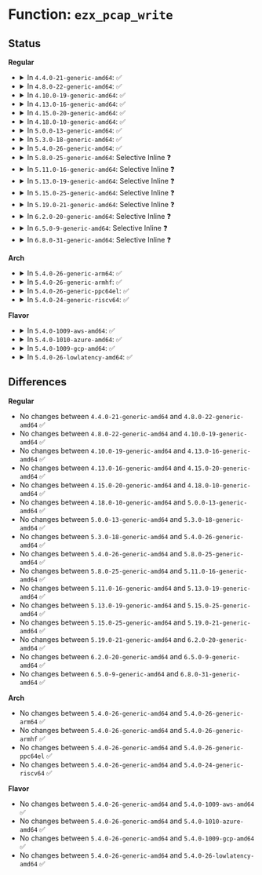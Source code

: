 # Function: <code>ezx_pcap_write</code>

## Status
<b>Regular</b>
<ul>
<li>
<details>
<summary>In <code>4.4.0-21-generic-amd64</code>: ✅</summary>

```c
int ezx_pcap_write(struct pcap_chip * pcap, u8 reg_num, u32 value)
```

```json
{
  "name": "ezx_pcap_write",
  "collision_type": "Unique Global",
  "inline_type": "No",
  "funcs": [
    {
      "addr": 18446744071584657632,
      "name": "ezx_pcap_write",
      "external": true,
      "loc": "drivers/mfd/ezx-pcap.c:81",
      "file": "drivers/mfd/ezx-pcap.c",
      "inline": "seen, unknown",
      "caller_inline": [],
      "caller_func": [
        "drivers/mfd/ezx-pcap.c:pcap_msr_work",
        "drivers/mfd/ezx-pcap.c:pcap_set_ts_bits",
        "drivers/mfd/ezx-pcap.c:pcap_adc_trigger",
        "drivers/mfd/ezx-pcap.c:pcap_adc_trigger",
        "drivers/mfd/ezx-pcap.c:pcap_adc_trigger",
        "drivers/mfd/ezx-pcap.c:pcap_adc_irq",
        "drivers/mfd/ezx-pcap.c:pcap_isr_work",
        "drivers/mfd/ezx-pcap.c:pcap_isr_work",
        "drivers/mfd/ezx-pcap.c:pcap_isr_work",
        "drivers/mfd/ezx-pcap.c:ezx_pcap_probe",
        "drivers/mfd/ezx-pcap.c:ezx_pcap_probe",
        "drivers/mfd/ezx-pcap.c:ezx_pcap_probe"
      ]
    }
  ],
  "symbols": [
    {
      "addr": 18446744071584657632,
      "name": "ezx_pcap_write",
      "section": ".text",
      "bind": "STB_GLOBAL",
      "size": 96
    }
  ]
}
```
</details>
</li>
<li>
<details>
<summary>In <code>4.8.0-22-generic-amd64</code>: ✅</summary>

```c
int ezx_pcap_write(struct pcap_chip * pcap, u8 reg_num, u32 value)
```

```json
{
  "name": "ezx_pcap_write",
  "collision_type": "Unique Global",
  "inline_type": "No",
  "funcs": [
    {
      "addr": 18446744071585006416,
      "name": "ezx_pcap_write",
      "external": true,
      "loc": "drivers/mfd/ezx-pcap.c:81",
      "file": "drivers/mfd/ezx-pcap.c",
      "inline": "seen, unknown",
      "caller_inline": [],
      "caller_func": [
        "drivers/mfd/ezx-pcap.c:ezx_pcap_probe",
        "drivers/mfd/ezx-pcap.c:ezx_pcap_probe",
        "drivers/mfd/ezx-pcap.c:ezx_pcap_probe",
        "drivers/mfd/ezx-pcap.c:pcap_adc_irq",
        "drivers/mfd/ezx-pcap.c:pcap_adc_trigger",
        "drivers/mfd/ezx-pcap.c:pcap_adc_trigger",
        "drivers/mfd/ezx-pcap.c:pcap_adc_trigger",
        "drivers/mfd/ezx-pcap.c:pcap_set_ts_bits",
        "drivers/mfd/ezx-pcap.c:pcap_isr_work",
        "drivers/mfd/ezx-pcap.c:pcap_isr_work",
        "drivers/mfd/ezx-pcap.c:pcap_isr_work",
        "drivers/mfd/ezx-pcap.c:pcap_msr_work"
      ]
    }
  ],
  "symbols": [
    {
      "addr": 18446744071585006416,
      "name": "ezx_pcap_write",
      "section": ".text",
      "bind": "STB_GLOBAL",
      "size": 96
    }
  ]
}
```
</details>
</li>
<li>
<details>
<summary>In <code>4.10.0-19-generic-amd64</code>: ✅</summary>

```c
int ezx_pcap_write(struct pcap_chip * pcap, u8 reg_num, u32 value)
```

```json
{
  "name": "ezx_pcap_write",
  "collision_type": "Unique Global",
  "inline_type": "No",
  "funcs": [
    {
      "addr": 18446744071585189872,
      "name": "ezx_pcap_write",
      "external": true,
      "loc": "drivers/mfd/ezx-pcap.c:81",
      "file": "drivers/mfd/ezx-pcap.c",
      "inline": "seen, unknown",
      "caller_inline": [],
      "caller_func": [
        "drivers/mfd/ezx-pcap.c:ezx_pcap_probe",
        "drivers/mfd/ezx-pcap.c:ezx_pcap_probe",
        "drivers/mfd/ezx-pcap.c:ezx_pcap_probe",
        "drivers/mfd/ezx-pcap.c:pcap_adc_irq",
        "drivers/mfd/ezx-pcap.c:pcap_adc_trigger",
        "drivers/mfd/ezx-pcap.c:pcap_adc_trigger",
        "drivers/mfd/ezx-pcap.c:pcap_adc_trigger",
        "drivers/mfd/ezx-pcap.c:pcap_set_ts_bits",
        "drivers/mfd/ezx-pcap.c:pcap_isr_work",
        "drivers/mfd/ezx-pcap.c:pcap_isr_work",
        "drivers/mfd/ezx-pcap.c:pcap_isr_work",
        "drivers/mfd/ezx-pcap.c:pcap_msr_work"
      ]
    }
  ],
  "symbols": [
    {
      "addr": 18446744071585189872,
      "name": "ezx_pcap_write",
      "section": ".text",
      "bind": "STB_GLOBAL",
      "size": 96
    }
  ]
}
```
</details>
</li>
<li>
<details>
<summary>In <code>4.13.0-16-generic-amd64</code>: ✅</summary>

```c
int ezx_pcap_write(struct pcap_chip * pcap, u8 reg_num, u32 value)
```

```json
{
  "name": "ezx_pcap_write",
  "collision_type": "Unique Global",
  "inline_type": "No",
  "funcs": [
    {
      "addr": 18446744071585272080,
      "name": "ezx_pcap_write",
      "external": true,
      "loc": "drivers/mfd/ezx-pcap.c:81",
      "file": "drivers/mfd/ezx-pcap.c",
      "inline": "seen, unknown",
      "caller_inline": [],
      "caller_func": [
        "drivers/mfd/ezx-pcap.c:ezx_pcap_probe",
        "drivers/mfd/ezx-pcap.c:ezx_pcap_probe",
        "drivers/mfd/ezx-pcap.c:ezx_pcap_probe",
        "drivers/mfd/ezx-pcap.c:pcap_adc_irq",
        "drivers/mfd/ezx-pcap.c:pcap_adc_trigger",
        "drivers/mfd/ezx-pcap.c:pcap_adc_trigger",
        "drivers/mfd/ezx-pcap.c:pcap_adc_trigger",
        "drivers/mfd/ezx-pcap.c:pcap_set_ts_bits",
        "drivers/mfd/ezx-pcap.c:pcap_isr_work",
        "drivers/mfd/ezx-pcap.c:pcap_isr_work",
        "drivers/mfd/ezx-pcap.c:pcap_isr_work",
        "drivers/mfd/ezx-pcap.c:pcap_msr_work"
      ]
    }
  ],
  "symbols": [
    {
      "addr": 18446744071585272080,
      "name": "ezx_pcap_write",
      "section": ".text",
      "bind": "STB_GLOBAL",
      "size": 96
    }
  ]
}
```
</details>
</li>
<li>
<details>
<summary>In <code>4.15.0-20-generic-amd64</code>: ✅</summary>

```c
int ezx_pcap_write(struct pcap_chip * pcap, u8 reg_num, u32 value)
```

```json
{
  "name": "ezx_pcap_write",
  "collision_type": "Unique Global",
  "inline_type": "No",
  "funcs": [
    {
      "addr": 18446744071585700144,
      "name": "ezx_pcap_write",
      "external": true,
      "loc": "drivers/mfd/ezx-pcap.c:81",
      "file": "drivers/mfd/ezx-pcap.c",
      "inline": "seen, unknown",
      "caller_inline": [],
      "caller_func": [
        "drivers/mfd/ezx-pcap.c:ezx_pcap_probe",
        "drivers/mfd/ezx-pcap.c:ezx_pcap_probe",
        "drivers/mfd/ezx-pcap.c:ezx_pcap_probe",
        "drivers/mfd/ezx-pcap.c:pcap_adc_irq",
        "drivers/mfd/ezx-pcap.c:pcap_adc_trigger",
        "drivers/mfd/ezx-pcap.c:pcap_adc_trigger",
        "drivers/mfd/ezx-pcap.c:pcap_adc_trigger",
        "drivers/mfd/ezx-pcap.c:pcap_set_ts_bits",
        "drivers/mfd/ezx-pcap.c:pcap_isr_work",
        "drivers/mfd/ezx-pcap.c:pcap_isr_work",
        "drivers/mfd/ezx-pcap.c:pcap_isr_work",
        "drivers/mfd/ezx-pcap.c:pcap_msr_work"
      ]
    }
  ],
  "symbols": [
    {
      "addr": 18446744071585700144,
      "name": "ezx_pcap_write",
      "section": ".text",
      "bind": "STB_GLOBAL",
      "size": 96
    }
  ]
}
```
</details>
</li>
<li>
<details>
<summary>In <code>4.18.0-10-generic-amd64</code>: ✅</summary>

```c
int ezx_pcap_write(struct pcap_chip * pcap, u8 reg_num, u32 value)
```

```json
{
  "name": "ezx_pcap_write",
  "collision_type": "Unique Global",
  "inline_type": "No",
  "funcs": [
    {
      "addr": 18446744071585946192,
      "name": "ezx_pcap_write",
      "external": true,
      "loc": "drivers/mfd/ezx-pcap.c:81",
      "file": "drivers/mfd/ezx-pcap.c",
      "inline": "seen, unknown",
      "caller_inline": [],
      "caller_func": [
        "drivers/mfd/ezx-pcap.c:ezx_pcap_probe",
        "drivers/mfd/ezx-pcap.c:ezx_pcap_probe",
        "drivers/mfd/ezx-pcap.c:ezx_pcap_probe",
        "drivers/mfd/ezx-pcap.c:pcap_adc_irq",
        "drivers/mfd/ezx-pcap.c:pcap_adc_trigger",
        "drivers/mfd/ezx-pcap.c:pcap_adc_trigger",
        "drivers/mfd/ezx-pcap.c:pcap_adc_trigger",
        "drivers/mfd/ezx-pcap.c:pcap_set_ts_bits",
        "drivers/mfd/ezx-pcap.c:pcap_isr_work",
        "drivers/mfd/ezx-pcap.c:pcap_isr_work",
        "drivers/mfd/ezx-pcap.c:pcap_isr_work",
        "drivers/mfd/ezx-pcap.c:pcap_msr_work"
      ]
    }
  ],
  "symbols": [
    {
      "addr": 18446744071585946192,
      "name": "ezx_pcap_write",
      "section": ".text",
      "bind": "STB_GLOBAL",
      "size": 94
    }
  ]
}
```
</details>
</li>
<li>
<details>
<summary>In <code>5.0.0-13-generic-amd64</code>: ✅</summary>

```c
int ezx_pcap_write(struct pcap_chip * pcap, u8 reg_num, u32 value)
```

```json
{
  "name": "ezx_pcap_write",
  "collision_type": "Unique Global",
  "inline_type": "No",
  "funcs": [
    {
      "addr": 18446744071586082384,
      "name": "ezx_pcap_write",
      "external": true,
      "loc": "drivers/mfd/ezx-pcap.c:81",
      "file": "drivers/mfd/ezx-pcap.c",
      "inline": "seen, unknown",
      "caller_inline": [],
      "caller_func": [
        "drivers/mfd/ezx-pcap.c:ezx_pcap_probe",
        "drivers/mfd/ezx-pcap.c:ezx_pcap_probe",
        "drivers/mfd/ezx-pcap.c:ezx_pcap_probe",
        "drivers/mfd/ezx-pcap.c:pcap_adc_irq",
        "drivers/mfd/ezx-pcap.c:pcap_adc_trigger",
        "drivers/mfd/ezx-pcap.c:pcap_adc_trigger",
        "drivers/mfd/ezx-pcap.c:pcap_adc_trigger",
        "drivers/mfd/ezx-pcap.c:pcap_set_ts_bits",
        "drivers/mfd/ezx-pcap.c:pcap_isr_work",
        "drivers/mfd/ezx-pcap.c:pcap_isr_work",
        "drivers/mfd/ezx-pcap.c:pcap_isr_work",
        "drivers/mfd/ezx-pcap.c:pcap_msr_work"
      ]
    }
  ],
  "symbols": [
    {
      "addr": 18446744071586082384,
      "name": "ezx_pcap_write",
      "section": ".text",
      "bind": "STB_GLOBAL",
      "size": 94
    }
  ]
}
```
</details>
</li>
<li>
<details>
<summary>In <code>5.3.0-18-generic-amd64</code>: ✅</summary>

```c
int ezx_pcap_write(struct pcap_chip * pcap, u8 reg_num, u32 value)
```

```json
{
  "name": "ezx_pcap_write",
  "collision_type": "Unique Global",
  "inline_type": "No",
  "funcs": [
    {
      "addr": 18446744071586317856,
      "name": "ezx_pcap_write",
      "external": true,
      "loc": "drivers/mfd/ezx-pcap.c:77",
      "file": "drivers/mfd/ezx-pcap.c",
      "inline": "seen, unknown",
      "caller_inline": [],
      "caller_func": [
        "drivers/mfd/ezx-pcap.c:ezx_pcap_probe",
        "drivers/mfd/ezx-pcap.c:ezx_pcap_probe",
        "drivers/mfd/ezx-pcap.c:ezx_pcap_probe",
        "drivers/mfd/ezx-pcap.c:pcap_adc_irq",
        "drivers/mfd/ezx-pcap.c:pcap_adc_trigger",
        "drivers/mfd/ezx-pcap.c:pcap_adc_trigger",
        "drivers/mfd/ezx-pcap.c:pcap_adc_trigger",
        "drivers/mfd/ezx-pcap.c:pcap_set_ts_bits",
        "drivers/mfd/ezx-pcap.c:pcap_isr_work",
        "drivers/mfd/ezx-pcap.c:pcap_isr_work",
        "drivers/mfd/ezx-pcap.c:pcap_isr_work",
        "drivers/mfd/ezx-pcap.c:pcap_msr_work"
      ]
    }
  ],
  "symbols": [
    {
      "addr": 18446744071586317856,
      "name": "ezx_pcap_write",
      "section": ".text",
      "bind": "STB_GLOBAL",
      "size": 98
    }
  ]
}
```
</details>
</li>
<li>
<details>
<summary>In <code>5.4.0-26-generic-amd64</code>: ✅</summary>

```c
int ezx_pcap_write(struct pcap_chip * pcap, u8 reg_num, u32 value)
```

```json
{
  "name": "ezx_pcap_write",
  "collision_type": "Unique Global",
  "inline_type": "No",
  "funcs": [
    {
      "addr": 18446744071586465968,
      "name": "ezx_pcap_write",
      "external": true,
      "loc": "drivers/mfd/ezx-pcap.c:77",
      "file": "drivers/mfd/ezx-pcap.c",
      "inline": "seen, unknown",
      "caller_inline": [],
      "caller_func": [
        "drivers/mfd/ezx-pcap.c:ezx_pcap_probe",
        "drivers/mfd/ezx-pcap.c:ezx_pcap_probe",
        "drivers/mfd/ezx-pcap.c:ezx_pcap_probe",
        "drivers/mfd/ezx-pcap.c:pcap_adc_irq",
        "drivers/mfd/ezx-pcap.c:pcap_adc_trigger",
        "drivers/mfd/ezx-pcap.c:pcap_adc_trigger",
        "drivers/mfd/ezx-pcap.c:pcap_adc_trigger",
        "drivers/mfd/ezx-pcap.c:pcap_set_ts_bits",
        "drivers/mfd/ezx-pcap.c:pcap_isr_work",
        "drivers/mfd/ezx-pcap.c:pcap_isr_work",
        "drivers/mfd/ezx-pcap.c:pcap_isr_work",
        "drivers/mfd/ezx-pcap.c:pcap_msr_work"
      ]
    }
  ],
  "symbols": [
    {
      "addr": 18446744071586465968,
      "name": "ezx_pcap_write",
      "section": ".text",
      "bind": "STB_GLOBAL",
      "size": 108
    }
  ]
}
```
</details>
</li>
<li>
<details>
<summary>In <code>5.8.0-25-generic-amd64</code>: Selective Inline ❓</summary>

```c
int ezx_pcap_write(struct pcap_chip * pcap, u8 reg_num, u32 value)
```

```json
{
  "name": "ezx_pcap_write",
  "collision_type": "Unique Global",
  "inline_type": "Selective",
  "funcs": [
    {
      "addr": 18446744071587246430,
      "name": "ezx_pcap_write",
      "external": true,
      "loc": "drivers/mfd/ezx-pcap.c:77",
      "file": "drivers/mfd/ezx-pcap.c",
      "inline": "not declared, inlined",
      "caller_inline": [
        "drivers/mfd/ezx-pcap.c:ezx_pcap_probe",
        "drivers/mfd/ezx-pcap.c:ezx_pcap_probe",
        "drivers/mfd/ezx-pcap.c:ezx_pcap_probe",
        "drivers/mfd/ezx-pcap.c:pcap_adc_irq",
        "drivers/mfd/ezx-pcap.c:pcap_adc_trigger",
        "drivers/mfd/ezx-pcap.c:pcap_adc_trigger",
        "drivers/mfd/ezx-pcap.c:pcap_adc_trigger",
        "drivers/mfd/ezx-pcap.c:pcap_set_ts_bits",
        "drivers/mfd/ezx-pcap.c:pcap_isr_work",
        "drivers/mfd/ezx-pcap.c:pcap_isr_work",
        "drivers/mfd/ezx-pcap.c:pcap_isr_work",
        "drivers/mfd/ezx-pcap.c:pcap_msr_work"
      ],
      "caller_func": []
    }
  ],
  "symbols": [
    {
      "addr": 18446744071587242544,
      "name": "ezx_pcap_write",
      "section": ".text",
      "bind": "STB_GLOBAL",
      "size": 108
    }
  ]
}
```
</details>
</li>
<li>
<details>
<summary>In <code>5.11.0-16-generic-amd64</code>: Selective Inline ❓</summary>

```c
int ezx_pcap_write(struct pcap_chip * pcap, u8 reg_num, u32 value)
```

```json
{
  "name": "ezx_pcap_write",
  "collision_type": "Unique Global",
  "inline_type": "Selective",
  "funcs": [
    {
      "addr": 18446744071587315694,
      "name": "ezx_pcap_write",
      "external": true,
      "loc": "drivers/mfd/ezx-pcap.c:77",
      "file": "drivers/mfd/ezx-pcap.c",
      "inline": "not declared, inlined",
      "caller_inline": [
        "drivers/mfd/ezx-pcap.c:ezx_pcap_probe",
        "drivers/mfd/ezx-pcap.c:ezx_pcap_probe",
        "drivers/mfd/ezx-pcap.c:ezx_pcap_probe",
        "drivers/mfd/ezx-pcap.c:pcap_adc_irq",
        "drivers/mfd/ezx-pcap.c:pcap_adc_trigger",
        "drivers/mfd/ezx-pcap.c:pcap_adc_trigger",
        "drivers/mfd/ezx-pcap.c:pcap_adc_trigger",
        "drivers/mfd/ezx-pcap.c:pcap_set_ts_bits",
        "drivers/mfd/ezx-pcap.c:pcap_isr_work",
        "drivers/mfd/ezx-pcap.c:pcap_isr_work",
        "drivers/mfd/ezx-pcap.c:pcap_isr_work",
        "drivers/mfd/ezx-pcap.c:pcap_msr_work"
      ],
      "caller_func": []
    }
  ],
  "symbols": [
    {
      "addr": 18446744071587311808,
      "name": "ezx_pcap_write",
      "section": ".text",
      "bind": "STB_GLOBAL",
      "size": 108
    }
  ]
}
```
</details>
</li>
<li>
<details>
<summary>In <code>5.13.0-19-generic-amd64</code>: Selective Inline ❓</summary>

```c
int ezx_pcap_write(struct pcap_chip * pcap, u8 reg_num, u32 value)
```

```json
{
  "name": "ezx_pcap_write",
  "collision_type": "Unique Global",
  "inline_type": "Selective",
  "funcs": [
    {
      "addr": 18446744071587202772,
      "name": "ezx_pcap_write",
      "external": true,
      "loc": "drivers/mfd/ezx-pcap.c:77",
      "file": "drivers/mfd/ezx-pcap.c",
      "inline": "not declared, inlined",
      "caller_inline": [
        "drivers/mfd/ezx-pcap.c:ezx_pcap_probe",
        "drivers/mfd/ezx-pcap.c:ezx_pcap_probe",
        "drivers/mfd/ezx-pcap.c:ezx_pcap_probe",
        "drivers/mfd/ezx-pcap.c:pcap_adc_irq",
        "drivers/mfd/ezx-pcap.c:pcap_adc_trigger",
        "drivers/mfd/ezx-pcap.c:pcap_adc_trigger",
        "drivers/mfd/ezx-pcap.c:pcap_adc_trigger",
        "drivers/mfd/ezx-pcap.c:pcap_set_ts_bits",
        "drivers/mfd/ezx-pcap.c:pcap_isr_work",
        "drivers/mfd/ezx-pcap.c:pcap_isr_work",
        "drivers/mfd/ezx-pcap.c:pcap_isr_work",
        "drivers/mfd/ezx-pcap.c:pcap_msr_work"
      ],
      "caller_func": []
    }
  ],
  "symbols": [
    {
      "addr": 18446744071587198944,
      "name": "ezx_pcap_write",
      "section": ".text",
      "bind": "STB_GLOBAL",
      "size": 108
    }
  ]
}
```
</details>
</li>
<li>
<details>
<summary>In <code>5.15.0-25-generic-amd64</code>: Selective Inline ❓</summary>

```c
int ezx_pcap_write(struct pcap_chip * pcap, u8 reg_num, u32 value)
```

```json
{
  "name": "ezx_pcap_write",
  "collision_type": "Unique Global",
  "inline_type": "Selective",
  "funcs": [
    {
      "addr": 18446744071587765028,
      "name": "ezx_pcap_write",
      "external": true,
      "loc": "drivers/mfd/ezx-pcap.c:77",
      "file": "drivers/mfd/ezx-pcap.c",
      "inline": "not declared, inlined",
      "caller_inline": [
        "drivers/mfd/ezx-pcap.c:ezx_pcap_probe",
        "drivers/mfd/ezx-pcap.c:ezx_pcap_probe",
        "drivers/mfd/ezx-pcap.c:ezx_pcap_probe",
        "drivers/mfd/ezx-pcap.c:pcap_adc_irq",
        "drivers/mfd/ezx-pcap.c:pcap_adc_trigger",
        "drivers/mfd/ezx-pcap.c:pcap_adc_trigger",
        "drivers/mfd/ezx-pcap.c:pcap_adc_trigger",
        "drivers/mfd/ezx-pcap.c:pcap_set_ts_bits",
        "drivers/mfd/ezx-pcap.c:pcap_isr_work",
        "drivers/mfd/ezx-pcap.c:pcap_isr_work",
        "drivers/mfd/ezx-pcap.c:pcap_isr_work",
        "drivers/mfd/ezx-pcap.c:pcap_msr_work"
      ],
      "caller_func": []
    }
  ],
  "symbols": [
    {
      "addr": 18446744071587760912,
      "name": "ezx_pcap_write",
      "section": ".text",
      "bind": "STB_GLOBAL",
      "size": 108
    }
  ]
}
```
</details>
</li>
<li>
<details>
<summary>In <code>5.19.0-21-generic-amd64</code>: Selective Inline ❓</summary>

```c
int ezx_pcap_write(struct pcap_chip * pcap, u8 reg_num, u32 value)
```

```json
{
  "name": "ezx_pcap_write",
  "collision_type": "Unique Global",
  "inline_type": "Selective",
  "funcs": [
    {
      "addr": 18446744071589110659,
      "name": "ezx_pcap_write",
      "external": true,
      "loc": "drivers/mfd/ezx-pcap.c:77",
      "file": "drivers/mfd/ezx-pcap.c",
      "inline": "not declared, inlined",
      "caller_inline": [
        "drivers/mfd/ezx-pcap.c:ezx_pcap_probe",
        "drivers/mfd/ezx-pcap.c:ezx_pcap_probe",
        "drivers/mfd/ezx-pcap.c:ezx_pcap_probe",
        "drivers/mfd/ezx-pcap.c:pcap_adc_irq",
        "drivers/mfd/ezx-pcap.c:pcap_adc_trigger",
        "drivers/mfd/ezx-pcap.c:pcap_adc_trigger",
        "drivers/mfd/ezx-pcap.c:pcap_adc_trigger",
        "drivers/mfd/ezx-pcap.c:pcap_set_ts_bits",
        "drivers/mfd/ezx-pcap.c:pcap_isr_work",
        "drivers/mfd/ezx-pcap.c:pcap_isr_work",
        "drivers/mfd/ezx-pcap.c:pcap_isr_work",
        "drivers/mfd/ezx-pcap.c:pcap_msr_work"
      ],
      "caller_func": []
    }
  ],
  "symbols": [
    {
      "addr": 18446744071589106288,
      "name": "ezx_pcap_write",
      "section": ".text",
      "bind": "STB_GLOBAL",
      "size": 114
    }
  ]
}
```
</details>
</li>
<li>
<details>
<summary>In <code>6.2.0-20-generic-amd64</code>: Selective Inline ❓</summary>

```c
int ezx_pcap_write(struct pcap_chip * pcap, u8 reg_num, u32 value)
```

```json
{
  "name": "ezx_pcap_write",
  "collision_type": "Unique Global",
  "inline_type": "Selective",
  "funcs": [
    {
      "addr": 18446744071590647827,
      "name": "ezx_pcap_write",
      "external": true,
      "loc": "drivers/mfd/ezx-pcap.c:77",
      "file": "drivers/mfd/ezx-pcap.c",
      "inline": "not declared, inlined",
      "caller_inline": [
        "drivers/mfd/ezx-pcap.c:ezx_pcap_probe",
        "drivers/mfd/ezx-pcap.c:ezx_pcap_probe",
        "drivers/mfd/ezx-pcap.c:ezx_pcap_probe",
        "drivers/mfd/ezx-pcap.c:pcap_adc_irq",
        "drivers/mfd/ezx-pcap.c:pcap_adc_trigger",
        "drivers/mfd/ezx-pcap.c:pcap_adc_trigger",
        "drivers/mfd/ezx-pcap.c:pcap_adc_trigger",
        "drivers/mfd/ezx-pcap.c:pcap_set_ts_bits",
        "drivers/mfd/ezx-pcap.c:pcap_isr_work",
        "drivers/mfd/ezx-pcap.c:pcap_isr_work",
        "drivers/mfd/ezx-pcap.c:pcap_isr_work",
        "drivers/mfd/ezx-pcap.c:pcap_msr_work"
      ],
      "caller_func": []
    }
  ],
  "symbols": [
    {
      "addr": 18446744071590643200,
      "name": "ezx_pcap_write",
      "section": ".text",
      "bind": "STB_GLOBAL",
      "size": 114
    }
  ]
}
```
</details>
</li>
<li>
<details>
<summary>In <code>6.5.0-9-generic-amd64</code>: Selective Inline ❓</summary>

```c
int ezx_pcap_write(struct pcap_chip * pcap, u8 reg_num, u32 value)
```

```json
{
  "name": "ezx_pcap_write",
  "collision_type": "Unique Global",
  "inline_type": "Selective",
  "funcs": [
    {
      "addr": 18446744071590988250,
      "name": "ezx_pcap_write",
      "external": true,
      "loc": "drivers/mfd/ezx-pcap.c:77",
      "file": "drivers/mfd/ezx-pcap.c",
      "inline": "not declared, inlined",
      "caller_inline": [
        "drivers/mfd/ezx-pcap.c:ezx_pcap_probe",
        "drivers/mfd/ezx-pcap.c:ezx_pcap_probe",
        "drivers/mfd/ezx-pcap.c:ezx_pcap_probe",
        "drivers/mfd/ezx-pcap.c:pcap_adc_irq",
        "drivers/mfd/ezx-pcap.c:pcap_adc_trigger",
        "drivers/mfd/ezx-pcap.c:pcap_adc_trigger",
        "drivers/mfd/ezx-pcap.c:pcap_adc_trigger",
        "drivers/mfd/ezx-pcap.c:pcap_set_ts_bits",
        "drivers/mfd/ezx-pcap.c:pcap_isr_work",
        "drivers/mfd/ezx-pcap.c:pcap_isr_work",
        "drivers/mfd/ezx-pcap.c:pcap_isr_work",
        "drivers/mfd/ezx-pcap.c:pcap_msr_work"
      ],
      "caller_func": []
    }
  ],
  "symbols": [
    {
      "addr": 18446744071590984048,
      "name": "ezx_pcap_write",
      "section": ".text",
      "bind": "STB_GLOBAL",
      "size": 114
    }
  ]
}
```
</details>
</li>
<li>
<details>
<summary>In <code>6.8.0-31-generic-amd64</code>: Selective Inline ❓</summary>

```c
int ezx_pcap_write(struct pcap_chip * pcap, u8 reg_num, u32 value)
```

```json
{
  "name": "ezx_pcap_write",
  "collision_type": "Unique Global",
  "inline_type": "Selective",
  "funcs": [
    {
      "addr": 18446744071591332266,
      "name": "ezx_pcap_write",
      "external": true,
      "loc": "drivers/mfd/ezx-pcap.c:77",
      "file": "drivers/mfd/ezx-pcap.c",
      "inline": "not declared, inlined",
      "caller_inline": [
        "drivers/mfd/ezx-pcap.c:ezx_pcap_probe",
        "drivers/mfd/ezx-pcap.c:ezx_pcap_probe",
        "drivers/mfd/ezx-pcap.c:ezx_pcap_probe",
        "drivers/mfd/ezx-pcap.c:pcap_adc_irq",
        "drivers/mfd/ezx-pcap.c:pcap_adc_trigger",
        "drivers/mfd/ezx-pcap.c:pcap_adc_trigger",
        "drivers/mfd/ezx-pcap.c:pcap_adc_trigger",
        "drivers/mfd/ezx-pcap.c:pcap_set_ts_bits",
        "drivers/mfd/ezx-pcap.c:pcap_isr_work",
        "drivers/mfd/ezx-pcap.c:pcap_isr_work",
        "drivers/mfd/ezx-pcap.c:pcap_isr_work",
        "drivers/mfd/ezx-pcap.c:pcap_msr_work"
      ],
      "caller_func": []
    }
  ],
  "symbols": [
    {
      "addr": 18446744071591328016,
      "name": "ezx_pcap_write",
      "section": ".text",
      "bind": "STB_GLOBAL",
      "size": 114
    }
  ]
}
```
</details>
</li>
</ul>
<b>Arch</b>
<ul>
<li>
<details>
<summary>In <code>5.4.0-26-generic-arm64</code>: ✅</summary>

```c
int ezx_pcap_write(struct pcap_chip * pcap, u8 reg_num, u32 value)
```

```json
{
  "name": "ezx_pcap_write",
  "collision_type": "Unique Global",
  "inline_type": "No",
  "funcs": [
    {
      "addr": 18446603336499334432,
      "name": "ezx_pcap_write",
      "external": true,
      "loc": "drivers/mfd/ezx-pcap.c:77",
      "file": "drivers/mfd/ezx-pcap.c",
      "inline": "seen, unknown",
      "caller_inline": [],
      "caller_func": [
        "drivers/mfd/ezx-pcap.c:ezx_pcap_probe",
        "drivers/mfd/ezx-pcap.c:ezx_pcap_probe",
        "drivers/mfd/ezx-pcap.c:ezx_pcap_probe",
        "drivers/mfd/ezx-pcap.c:pcap_adc_irq",
        "drivers/mfd/ezx-pcap.c:pcap_adc_trigger",
        "drivers/mfd/ezx-pcap.c:pcap_adc_trigger",
        "drivers/mfd/ezx-pcap.c:pcap_adc_trigger",
        "drivers/mfd/ezx-pcap.c:pcap_set_ts_bits",
        "drivers/mfd/ezx-pcap.c:pcap_isr_work",
        "drivers/mfd/ezx-pcap.c:pcap_isr_work",
        "drivers/mfd/ezx-pcap.c:pcap_isr_work",
        "drivers/mfd/ezx-pcap.c:pcap_msr_work"
      ]
    }
  ],
  "symbols": [
    {
      "addr": 18446603336499334432,
      "name": "ezx_pcap_write",
      "section": ".text",
      "bind": "STB_GLOBAL",
      "size": 204
    }
  ]
}
```
</details>
</li>
<li>
<details>
<summary>In <code>5.4.0-26-generic-armhf</code>: ✅</summary>

```c
int ezx_pcap_write(struct pcap_chip * pcap, u8 reg_num, u32 value)
```

```json
{
  "name": "ezx_pcap_write",
  "collision_type": "Unique Global",
  "inline_type": "No",
  "funcs": [
    {
      "addr": 3231883164,
      "name": "ezx_pcap_write",
      "external": true,
      "loc": "drivers/mfd/ezx-pcap.c:77",
      "file": "drivers/mfd/ezx-pcap.c",
      "inline": "seen, unknown",
      "caller_inline": [],
      "caller_func": [
        "drivers/mfd/ezx-pcap.c:ezx_pcap_probe",
        "drivers/mfd/ezx-pcap.c:ezx_pcap_probe",
        "drivers/mfd/ezx-pcap.c:ezx_pcap_probe",
        "drivers/mfd/ezx-pcap.c:pcap_adc_irq",
        "drivers/mfd/ezx-pcap.c:pcap_adc_trigger",
        "drivers/mfd/ezx-pcap.c:pcap_adc_trigger",
        "drivers/mfd/ezx-pcap.c:pcap_adc_trigger",
        "drivers/mfd/ezx-pcap.c:pcap_set_ts_bits",
        "drivers/mfd/ezx-pcap.c:pcap_isr_work",
        "drivers/mfd/ezx-pcap.c:pcap_isr_work",
        "drivers/mfd/ezx-pcap.c:pcap_isr_work",
        "drivers/mfd/ezx-pcap.c:pcap_msr_work"
      ]
    }
  ],
  "symbols": [
    {
      "addr": 3231883164,
      "name": "ezx_pcap_write",
      "section": ".text",
      "bind": "STB_GLOBAL",
      "size": 112
    }
  ]
}
```
</details>
</li>
<li>
<details>
<summary>In <code>5.4.0-26-generic-ppc64el</code>: ✅</summary>

```c
int ezx_pcap_write(struct pcap_chip * pcap, u8 reg_num, u32 value)
```

```json
{
  "name": "ezx_pcap_write",
  "collision_type": "Unique Global",
  "inline_type": "No",
  "funcs": [
    {
      "addr": 13835058055292556672,
      "name": "ezx_pcap_write",
      "external": true,
      "loc": "drivers/mfd/ezx-pcap.c:77",
      "file": "drivers/mfd/ezx-pcap.c",
      "inline": "seen, unknown",
      "caller_inline": [],
      "caller_func": [
        "drivers/mfd/ezx-pcap.c:ezx_pcap_probe",
        "drivers/mfd/ezx-pcap.c:ezx_pcap_probe",
        "drivers/mfd/ezx-pcap.c:ezx_pcap_probe",
        "drivers/mfd/ezx-pcap.c:pcap_adc_irq",
        "drivers/mfd/ezx-pcap.c:pcap_adc_trigger",
        "drivers/mfd/ezx-pcap.c:pcap_adc_trigger",
        "drivers/mfd/ezx-pcap.c:pcap_adc_trigger",
        "drivers/mfd/ezx-pcap.c:pcap_set_ts_bits",
        "drivers/mfd/ezx-pcap.c:pcap_isr_work",
        "drivers/mfd/ezx-pcap.c:pcap_isr_work",
        "drivers/mfd/ezx-pcap.c:pcap_isr_work",
        "drivers/mfd/ezx-pcap.c:pcap_msr_work"
      ]
    }
  ],
  "symbols": [
    {
      "addr": 13835058055292556672,
      "name": "ezx_pcap_write",
      "section": ".text",
      "bind": "STB_GLOBAL",
      "size": 164
    }
  ]
}
```
</details>
</li>
<li>
<details>
<summary>In <code>5.4.0-24-generic-riscv64</code>: ✅</summary>

```c
int ezx_pcap_write(struct pcap_chip * pcap, u8 reg_num, u32 value)
```

```json
{
  "name": "ezx_pcap_write",
  "collision_type": "Unique Global",
  "inline_type": "No",
  "funcs": [
    {
      "addr": 18446743936276578866,
      "name": "ezx_pcap_write",
      "external": true,
      "loc": "drivers/mfd/ezx-pcap.c:77",
      "file": "drivers/mfd/ezx-pcap.c",
      "inline": "seen, unknown",
      "caller_inline": [],
      "caller_func": [
        "drivers/mfd/ezx-pcap.c:ezx_pcap_probe",
        "drivers/mfd/ezx-pcap.c:ezx_pcap_probe",
        "drivers/mfd/ezx-pcap.c:ezx_pcap_probe",
        "drivers/mfd/ezx-pcap.c:pcap_adc_irq",
        "drivers/mfd/ezx-pcap.c:pcap_adc_trigger",
        "drivers/mfd/ezx-pcap.c:pcap_adc_trigger",
        "drivers/mfd/ezx-pcap.c:pcap_adc_trigger",
        "drivers/mfd/ezx-pcap.c:pcap_set_ts_bits",
        "drivers/mfd/ezx-pcap.c:pcap_isr_work",
        "drivers/mfd/ezx-pcap.c:pcap_isr_work",
        "drivers/mfd/ezx-pcap.c:pcap_isr_work",
        "drivers/mfd/ezx-pcap.c:pcap_msr_work"
      ]
    }
  ],
  "symbols": [
    {
      "addr": 18446743936276578866,
      "name": "ezx_pcap_write",
      "section": ".text",
      "bind": "STB_GLOBAL",
      "size": 118
    }
  ]
}
```
</details>
</li>
</ul>
<b>Flavor</b>
<ul>
<li>
<details>
<summary>In <code>5.4.0-1009-aws-amd64</code>: ✅</summary>

```c
int ezx_pcap_write(struct pcap_chip * pcap, u8 reg_num, u32 value)
```

```json
{
  "name": "ezx_pcap_write",
  "collision_type": "Unique Global",
  "inline_type": "No",
  "funcs": [
    {
      "addr": 18446744071586195792,
      "name": "ezx_pcap_write",
      "external": true,
      "loc": "drivers/mfd/ezx-pcap.c:77",
      "file": "drivers/mfd/ezx-pcap.c",
      "inline": "seen, unknown",
      "caller_inline": [],
      "caller_func": [
        "drivers/mfd/ezx-pcap.c:ezx_pcap_probe",
        "drivers/mfd/ezx-pcap.c:ezx_pcap_probe",
        "drivers/mfd/ezx-pcap.c:ezx_pcap_probe",
        "drivers/mfd/ezx-pcap.c:pcap_adc_irq",
        "drivers/mfd/ezx-pcap.c:pcap_adc_trigger",
        "drivers/mfd/ezx-pcap.c:pcap_adc_trigger",
        "drivers/mfd/ezx-pcap.c:pcap_adc_trigger",
        "drivers/mfd/ezx-pcap.c:pcap_set_ts_bits",
        "drivers/mfd/ezx-pcap.c:pcap_isr_work",
        "drivers/mfd/ezx-pcap.c:pcap_isr_work",
        "drivers/mfd/ezx-pcap.c:pcap_isr_work",
        "drivers/mfd/ezx-pcap.c:pcap_msr_work"
      ]
    }
  ],
  "symbols": [
    {
      "addr": 18446744071586195792,
      "name": "ezx_pcap_write",
      "section": ".text",
      "bind": "STB_GLOBAL",
      "size": 108
    }
  ]
}
```
</details>
</li>
<li>
<details>
<summary>In <code>5.4.0-1010-azure-amd64</code>: ✅</summary>

```c
int ezx_pcap_write(struct pcap_chip * pcap, u8 reg_num, u32 value)
```

```json
{
  "name": "ezx_pcap_write",
  "collision_type": "Unique Global",
  "inline_type": "No",
  "funcs": [
    {
      "addr": 18446744071586015072,
      "name": "ezx_pcap_write",
      "external": true,
      "loc": "drivers/mfd/ezx-pcap.c:77",
      "file": "drivers/mfd/ezx-pcap.c",
      "inline": "seen, unknown",
      "caller_inline": [],
      "caller_func": [
        "drivers/mfd/ezx-pcap.c:ezx_pcap_probe",
        "drivers/mfd/ezx-pcap.c:ezx_pcap_probe",
        "drivers/mfd/ezx-pcap.c:ezx_pcap_probe",
        "drivers/mfd/ezx-pcap.c:pcap_adc_irq",
        "drivers/mfd/ezx-pcap.c:pcap_adc_trigger",
        "drivers/mfd/ezx-pcap.c:pcap_adc_trigger",
        "drivers/mfd/ezx-pcap.c:pcap_adc_trigger",
        "drivers/mfd/ezx-pcap.c:pcap_set_ts_bits",
        "drivers/mfd/ezx-pcap.c:pcap_isr_work",
        "drivers/mfd/ezx-pcap.c:pcap_isr_work",
        "drivers/mfd/ezx-pcap.c:pcap_isr_work",
        "drivers/mfd/ezx-pcap.c:pcap_msr_work"
      ]
    }
  ],
  "symbols": [
    {
      "addr": 18446744071586015072,
      "name": "ezx_pcap_write",
      "section": ".text",
      "bind": "STB_GLOBAL",
      "size": 108
    }
  ]
}
```
</details>
</li>
<li>
<details>
<summary>In <code>5.4.0-1009-gcp-amd64</code>: ✅</summary>

```c
int ezx_pcap_write(struct pcap_chip * pcap, u8 reg_num, u32 value)
```

```json
{
  "name": "ezx_pcap_write",
  "collision_type": "Unique Global",
  "inline_type": "No",
  "funcs": [
    {
      "addr": 18446744071586413936,
      "name": "ezx_pcap_write",
      "external": true,
      "loc": "drivers/mfd/ezx-pcap.c:77",
      "file": "drivers/mfd/ezx-pcap.c",
      "inline": "seen, unknown",
      "caller_inline": [],
      "caller_func": [
        "drivers/mfd/ezx-pcap.c:ezx_pcap_probe",
        "drivers/mfd/ezx-pcap.c:ezx_pcap_probe",
        "drivers/mfd/ezx-pcap.c:ezx_pcap_probe",
        "drivers/mfd/ezx-pcap.c:pcap_adc_irq",
        "drivers/mfd/ezx-pcap.c:pcap_adc_trigger",
        "drivers/mfd/ezx-pcap.c:pcap_adc_trigger",
        "drivers/mfd/ezx-pcap.c:pcap_adc_trigger",
        "drivers/mfd/ezx-pcap.c:pcap_set_ts_bits",
        "drivers/mfd/ezx-pcap.c:pcap_isr_work",
        "drivers/mfd/ezx-pcap.c:pcap_isr_work",
        "drivers/mfd/ezx-pcap.c:pcap_isr_work",
        "drivers/mfd/ezx-pcap.c:pcap_msr_work"
      ]
    }
  ],
  "symbols": [
    {
      "addr": 18446744071586413936,
      "name": "ezx_pcap_write",
      "section": ".text",
      "bind": "STB_GLOBAL",
      "size": 108
    }
  ]
}
```
</details>
</li>
<li>
<details>
<summary>In <code>5.4.0-26-lowlatency-amd64</code>: ✅</summary>

```c
int ezx_pcap_write(struct pcap_chip * pcap, u8 reg_num, u32 value)
```

```json
{
  "name": "ezx_pcap_write",
  "collision_type": "Unique Global",
  "inline_type": "No",
  "funcs": [
    {
      "addr": 18446744071586525616,
      "name": "ezx_pcap_write",
      "external": true,
      "loc": "drivers/mfd/ezx-pcap.c:77",
      "file": "drivers/mfd/ezx-pcap.c",
      "inline": "seen, unknown",
      "caller_inline": [],
      "caller_func": [
        "drivers/mfd/ezx-pcap.c:ezx_pcap_probe",
        "drivers/mfd/ezx-pcap.c:ezx_pcap_probe",
        "drivers/mfd/ezx-pcap.c:ezx_pcap_probe",
        "drivers/mfd/ezx-pcap.c:pcap_adc_irq",
        "drivers/mfd/ezx-pcap.c:pcap_adc_trigger",
        "drivers/mfd/ezx-pcap.c:pcap_adc_trigger",
        "drivers/mfd/ezx-pcap.c:pcap_adc_trigger",
        "drivers/mfd/ezx-pcap.c:pcap_set_ts_bits",
        "drivers/mfd/ezx-pcap.c:pcap_isr_work",
        "drivers/mfd/ezx-pcap.c:pcap_isr_work",
        "drivers/mfd/ezx-pcap.c:pcap_isr_work",
        "drivers/mfd/ezx-pcap.c:pcap_msr_work"
      ]
    }
  ],
  "symbols": [
    {
      "addr": 18446744071586525616,
      "name": "ezx_pcap_write",
      "section": ".text",
      "bind": "STB_GLOBAL",
      "size": 108
    }
  ]
}
```
</details>
</li>
</ul>

## Differences
<b>Regular</b>
<ul>
<li>
No changes between <code>4.4.0-21-generic-amd64</code> and <code>4.8.0-22-generic-amd64</code> ✅
</li>
<li>
No changes between <code>4.8.0-22-generic-amd64</code> and <code>4.10.0-19-generic-amd64</code> ✅
</li>
<li>
No changes between <code>4.10.0-19-generic-amd64</code> and <code>4.13.0-16-generic-amd64</code> ✅
</li>
<li>
No changes between <code>4.13.0-16-generic-amd64</code> and <code>4.15.0-20-generic-amd64</code> ✅
</li>
<li>
No changes between <code>4.15.0-20-generic-amd64</code> and <code>4.18.0-10-generic-amd64</code> ✅
</li>
<li>
No changes between <code>4.18.0-10-generic-amd64</code> and <code>5.0.0-13-generic-amd64</code> ✅
</li>
<li>
No changes between <code>5.0.0-13-generic-amd64</code> and <code>5.3.0-18-generic-amd64</code> ✅
</li>
<li>
No changes between <code>5.3.0-18-generic-amd64</code> and <code>5.4.0-26-generic-amd64</code> ✅
</li>
<li>
No changes between <code>5.4.0-26-generic-amd64</code> and <code>5.8.0-25-generic-amd64</code> ✅
</li>
<li>
No changes between <code>5.8.0-25-generic-amd64</code> and <code>5.11.0-16-generic-amd64</code> ✅
</li>
<li>
No changes between <code>5.11.0-16-generic-amd64</code> and <code>5.13.0-19-generic-amd64</code> ✅
</li>
<li>
No changes between <code>5.13.0-19-generic-amd64</code> and <code>5.15.0-25-generic-amd64</code> ✅
</li>
<li>
No changes between <code>5.15.0-25-generic-amd64</code> and <code>5.19.0-21-generic-amd64</code> ✅
</li>
<li>
No changes between <code>5.19.0-21-generic-amd64</code> and <code>6.2.0-20-generic-amd64</code> ✅
</li>
<li>
No changes between <code>6.2.0-20-generic-amd64</code> and <code>6.5.0-9-generic-amd64</code> ✅
</li>
<li>
No changes between <code>6.5.0-9-generic-amd64</code> and <code>6.8.0-31-generic-amd64</code> ✅
</li>
</ul>
<b>Arch</b>
<ul>
<li>
No changes between <code>5.4.0-26-generic-amd64</code> and <code>5.4.0-26-generic-arm64</code> ✅
</li>
<li>
No changes between <code>5.4.0-26-generic-amd64</code> and <code>5.4.0-26-generic-armhf</code> ✅
</li>
<li>
No changes between <code>5.4.0-26-generic-amd64</code> and <code>5.4.0-26-generic-ppc64el</code> ✅
</li>
<li>
No changes between <code>5.4.0-26-generic-amd64</code> and <code>5.4.0-24-generic-riscv64</code> ✅
</li>
</ul>
<b>Flavor</b>
<ul>
<li>
No changes between <code>5.4.0-26-generic-amd64</code> and <code>5.4.0-1009-aws-amd64</code> ✅
</li>
<li>
No changes between <code>5.4.0-26-generic-amd64</code> and <code>5.4.0-1010-azure-amd64</code> ✅
</li>
<li>
No changes between <code>5.4.0-26-generic-amd64</code> and <code>5.4.0-1009-gcp-amd64</code> ✅
</li>
<li>
No changes between <code>5.4.0-26-generic-amd64</code> and <code>5.4.0-26-lowlatency-amd64</code> ✅
</li>
</ul>
